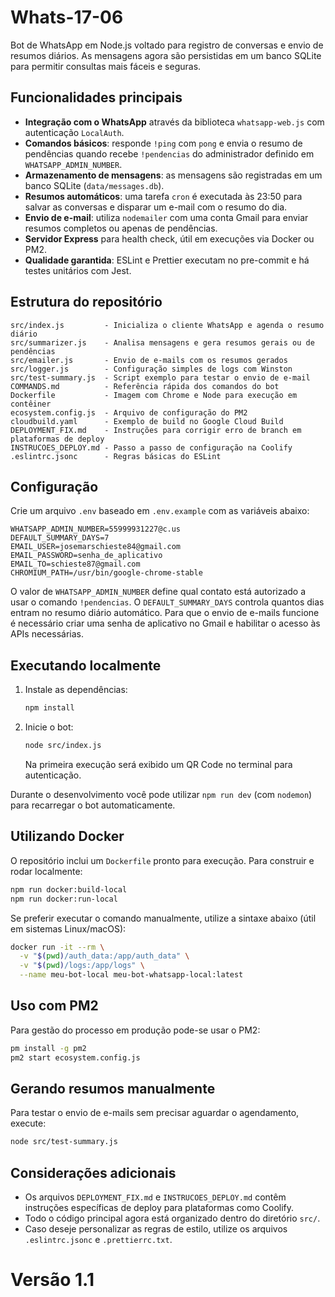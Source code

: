 # Whats-17-06

Bot de WhatsApp em Node.js voltado para registro de conversas e envio de resumos diários. As mensagens agora são persistidas em um banco SQLite para permitir consultas mais fáceis e seguras.

## Funcionalidades principais

- **Integração com o WhatsApp** através da biblioteca `whatsapp-web.js` com autenticação `LocalAuth`.
- **Comandos básicos**: responde `!ping` com `pong` e envia o resumo de pendências quando recebe `!pendencias` do administrador definido em `WHATSAPP_ADMIN_NUMBER`.
- **Armazenamento de mensagens**: as mensagens são registradas em um banco SQLite (`data/messages.db`).
- **Resumos automáticos**: uma tarefa `cron` é executada às 23:50 para salvar as conversas e disparar um e-mail com o resumo do dia.
- **Envio de e-mail**: utiliza `nodemailer` com uma conta Gmail para enviar resumos completos ou apenas de pendências.
- **Servidor Express** para health check, útil em execuções via Docker ou PM2.
- **Qualidade garantida**: ESLint e Prettier executam no pre-commit e há testes unitários com Jest.

## Estrutura do repositório

```
src/index.js         - Inicializa o cliente WhatsApp e agenda o resumo diário
src/summarizer.js    - Analisa mensagens e gera resumos gerais ou de pendências
src/emailer.js       - Envio de e-mails com os resumos gerados
src/logger.js        - Configuração simples de logs com Winston
src/test-summary.js  - Script exemplo para testar o envio de e-mail
COMMANDS.md          - Referência rápida dos comandos do bot
Dockerfile           - Imagem com Chrome e Node para execução em contêiner
ecosystem.config.js  - Arquivo de configuração do PM2
cloudbuild.yaml      - Exemplo de build no Google Cloud Build
DEPLOYMENT_FIX.md    - Instruções para corrigir erro de branch em plataformas de deploy
INSTRUCOES_DEPLOY.md - Passo a passo de configuração na Coolify
.eslintrc.jsonc      - Regras básicas do ESLint
```

## Configuração

Crie um arquivo `.env` baseado em `.env.example` com as variáveis abaixo:

```
WHATSAPP_ADMIN_NUMBER=55999931227@c.us
DEFAULT_SUMMARY_DAYS=7
EMAIL_USER=josemarschieste84@gmail.com
EMAIL_PASSWORD=senha_de_aplicativo
EMAIL_TO=schieste87@gmail.com
CHROMIUM_PATH=/usr/bin/google-chrome-stable
```
O valor de `WHATSAPP_ADMIN_NUMBER` define qual contato está autorizado a usar o comando `!pendencias`.
O `DEFAULT_SUMMARY_DAYS` controla quantos dias entram no resumo diário automático.
Para que o envio de e-mails funcione é necessário criar uma senha de aplicativo no Gmail e habilitar o acesso às APIs necessárias.

## Executando localmente

1. Instale as dependências:
   ```bash
   npm install
   ```
2. Inicie o bot:
   ```bash
   node src/index.js
   ```
   Na primeira execução será exibido um QR Code no terminal para autenticação.

Durante o desenvolvimento você pode utilizar `npm run dev` (com `nodemon`) para recarregar o bot automaticamente.

## Utilizando Docker

O repositório inclui um `Dockerfile` pronto para execução. Para construir e rodar localmente:

```bash
npm run docker:build-local
npm run docker:run-local
```
Se preferir executar o comando manualmente, utilize a sintaxe abaixo (útil em sistemas Linux/macOS):

```bash
docker run -it --rm \
  -v "$(pwd)/auth_data:/app/auth_data" \
  -v "$(pwd)/logs:/app/logs" \
  --name meu-bot-local meu-bot-whatsapp-local:latest
```

## Uso com PM2

Para gestão do processo em produção pode-se usar o PM2:

```bash
pm install -g pm2
pm2 start ecosystem.config.js
```

## Gerando resumos manualmente

Para testar o envio de e-mails sem precisar aguardar o agendamento, execute:

```bash
node src/test-summary.js
```

## Considerações adicionais

- Os arquivos `DEPLOYMENT_FIX.md` e `INSTRUCOES_DEPLOY.md` contêm instruções específicas de deploy para plataformas como Coolify.
- Todo o código principal agora está organizado dentro do diretório `src/`.
- Caso deseje personalizar as regras de estilo, utilize os arquivos `.eslintrc.jsonc` e `.prettierrc.txt`.

# Versão 1.1
